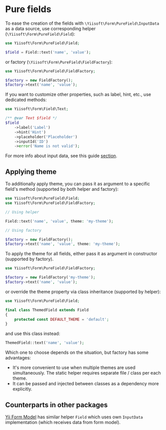# Pure fields

To ease the creation of the fields with `\Yiisoft\Form\PureField\InputData` as a data source, use
corresponding helper (`\Yiisoft\Form\PureField\Field`):

```php
use Yiisoft\Form\PureField\Field;

$field = Field::text('name', 'value');
```

or factory (`\Yiisoft\Form\PureField\FieldFactory`):

```php
use Yiisoft\Form\PureField\FieldFactory;

$factory = new FieldFactory();
$factory->text('name', 'value');
```

If you want to customize other properties, such as label, hint, etc., use dedicated methods:

```php
use Yiisoft\Form\Field\Text;

/** @var Text $field */
$field
    ->label('Label')
    ->hint('Hint')
    ->placeholder('Placeholder')
    ->inputId('ID')
    ->error('Name is not valid');
```

For more info about input data, see this guide [section](input-data.md).

## Applying theme

To additionally apply theme, you can pass it as argument to a specific field's method (supported by both helper and 
factory):

```php
use Yiisoft\Form\PureField\Field;
use Yiisoft\Form\PureField\FieldFactory;

// Using helper

Field::text('name', 'value', theme: 'my-theme');

// Using factory

$factory = new FieldFactory();
$factory->text('name', 'value', theme: 'my-theme');
```

To apply the theme for all fields, either pass it as argument in constructor (supported by factory).

```php
use Yiisoft\Form\PureField\FieldFactory;

$factory = new FieldFactory('my-theme');
$factory->text('name', 'value');
```

or override the theme property via class inheritance (supported by helper):

```php
use Yiisoft\Form\PureField\Field;

final class ThemedField extends Field
{
    protected const DEFAULT_THEME = 'default';
}
```

and use this class instead:

```php
ThemedField::text('name', 'value');
```

Which one to choose depends on the situation, but factory has some advantages:

- It's more convenient to use when multiple themes are used simultaneously. The static helper requires separate file / 
class per each theme.
- It can be passed and injected between classes as a dependency more explicitly.

## Counterparts in other packages

[Yii Form Model](https://github.com/yiisoft/form-model) has similar helper `Field` which uses own `InputData` 
implementation (which receives data from form model).
